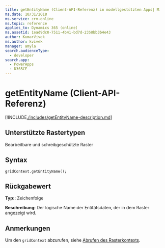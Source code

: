 ```yaml
---
title: getEntityName (Client-API-Referenz) in modellgestützten Apps| MicrosoftDocs
ms.date: 10/31/2018
ms.service: crm-online
ms.topic: reference
applies_to: Dynamics 365 (online)
ms.assetid: 1ead9dc0-7511-4b41-bd7d-23b8bb3b4e43
author: KumarVivek
ms.author: kvivek
manager: amyla
search.audienceType:
  - developer
search.app:
  - PowerApps
  - D365CE
---
```

# <a name="getentityname-client-api-reference"></a>getEntityName (Client-API-Referenz)



[!INCLUDE[./includes/getEntityName-description.md](./includes/getEntityName-description.md)]

## <a name="grid-types-supported"></a>Unterstützte Rastertypen

Bearbeitbare und schreibgeschützte Raster

## <a name="syntax"></a>Syntax

`gridContext.getEntityName();`

## <a name="return-value"></a>Rückgabewert

**Typ:**: Zeichenfolge

**Beschreibung**: Der logische Name der Entitätsdaten, der in dem Raster angezeigt wird.

## <a name="remarks"></a>Anmerkungen

Um den `gridContext` abzurufen, siehe [Abrufen des Rasterkontexts](../../grids.md#bkmk_gridcontext). 


